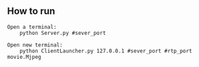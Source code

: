 ## How to run
    Open a terminal:
        python Server.py #sever_port

    Open new terminal:
        python ClientLauncher.py 127.0.0.1 #sever_port #rtp_port movie.Mjpeg